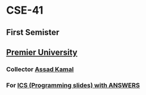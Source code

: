 # CSE-41
## First Semister
## [Premier University](https://puc.ac.bd/)
### Collector [Assad Kamal](https://www.facebook.com/assad.kamal007)
### For [ICS (Programming slides) with ANSWERS](https://github.com/Hafiz-Sakib/PUC-ICS-Slides.git)
